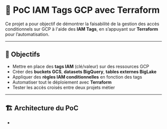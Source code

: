 # 🔐 PoC IAM Tags GCP avec Terraform

Ce projet a pour objectif de démontrer la faisabilité de la gestion des accès conditionnels sur GCP à l'aide des **IAM Tags**, en s’appuyant sur **Terraform** pour l’automatisation.

---

## 🧭 Objectifs

- Mettre en place des **tags IAM** (clé/valeur) sur des ressources GCP
- Créer des **buckets GCS**, **datasets BigQuery**, **tables externes BigLake**
- Appliquer des **règles IAM conditionnelles** en fonction des tags
- Automatiser tout le déploiement avec **Terraform**
- Tester les accès croisés entre deux projets métier

---

## 🏗️ Architecture du PoC

-
